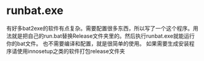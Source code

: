 # runbat.exe

有好多bat2exe的软件有点复杂。需要配置很多东西，所以写了一个这个程序。用法就是把自己的run.bat替换Release文件夹里的。然后执行runbat.exe就能运行你的bat文件。
也不需要编译和配置，就是很简单的使用。
如果需要生成安装程序请使用innosetup之类的软件打包release文件夹
